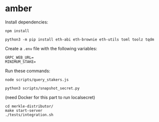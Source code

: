 # amber
Install dependencies:
```
npm install
```
```
python3 -m pip install eth-abi eth-brownie eth-utils toml toolz tqdm
```

Create a `.env` file with the following variables:
```
GRPC_WEB_URL=
MINIMUM_STAKE=
```

Run these commands:

```
node scripts/query_stakers.js
```

```
python3 scripts/snapshot_secret.py 
```
(need Docker for this part to run localsecret)
```
cd merkle-distributor/
make start-server
./tests/integration.sh
```
